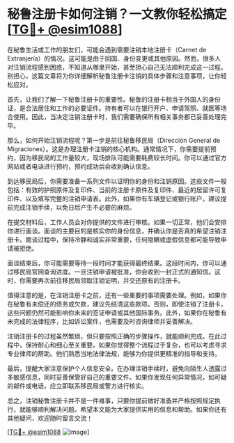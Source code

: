 # 秘鲁注册卡如何注销？一文教你轻松搞定[[TG💪+ @esim1088](https://t.me/s/esim1088)]

在秘鲁生活或工作的朋友们，可能会遇到需要注销本地注册卡（Carnet de Extranjería）的情况。这可能是由于回国、身份变更或其他原因。然而，很多人对注销流程感到困惑，不知道从哪里开始，甚至担心自己无法顺利完成这一过程。别担心，这篇文章将为你详细解析秘鲁注册卡注销的具体步骤和注意事项，让你轻松应对。

首先，让我们了解一下秘鲁注册卡的重要性。秘鲁的注册卡相当于外国人的身份证，是合法居住和工作的必要证件。持有者可以在银行开户、申请驾照、就医等场合使用。因此，当决定注销注册卡时，我们需要确保所有相关事务都已妥善处理完毕。

那么，如何开始注销流程呢？第一步是前往秘鲁移民局（Dirección General de Migraciones）。这是办理注册卡注销的核心机构。通常情况下，你需要提前预约，因为移民局的工作量较大，现场排队可能需要耗费较长时间。你可以通过官方网站或者电话进行预约，预约成功后会收到确认信息。

到达移民局后，你需要准备一系列文件以证明你的身份和注销原因。这些文件一般包括：有效的护照原件及复印件、当前的注册卡原件及复印件、最近的居留许可复印件、以及填写完整的注销申请表。此外，如果你有车辆登记或银行账户，建议提前完成注销手续，以免日后产生不必要的麻烦。

在提交材料后，工作人员会对你提供的文件进行审核。如果一切正常，他们会安排你进行面谈。面谈的主要目的是核实你的身份信息，并确认你是否真的希望注销注册卡。面谈过程中，保持冷静和诚实非常重要，任何隐瞒或虚假信息都可能导致申请被拒绝。

面谈结束后，你可能需要等待一段时间才能获得最终结果。这段时间内，你可以通过移民局官网查询进度。一旦注销申请被批准，你会收到一封正式的通知信。这时，你需要再次前往移民局领取注销证明，并交还原有的注册卡。

值得注意的是，在注销注册卡之前，还有一些重要的事项需要处理。例如，如果你在秘鲁有未偿还的债务或欠款，建议先结清这些款项。否则，即使注销了注册卡，这些问题仍然可能影响你未来的签证申请或其他国际事务。此外，如果你在秘鲁有未完成的法律程序，比如诉讼案件，也需要及时咨询律师并妥善解决。

注销注册卡的过程虽然繁琐，但只要按照正确的步骤操作，就能顺利完成。在此过程中，保持耐心和细心至关重要。如果你觉得整个流程过于复杂，也可以考虑寻求专业律师的帮助。他们熟悉当地法律法规，能够为你提供更精准的指导和支持。

最后，提醒大家注意保护个人信息安全。在办理注销手续时，避免向陌生人透露过多敏感信息，同时妥善保管好自己的重要文件。如果你发现任何异常情况，如可疑的邮件或电话，应立即联系移民局或警方进行核实。

总之，注销秘鲁注册卡并不是一件难事，只要你提前做好准备并严格按照规定执行，就能够顺利解决问题。希望本文能为大家提供实用的信息和帮助。如果你还有其他疑问，欢迎随时留言交流！

[[TG💪+ @esim1088](https://t.me/s/esim1088) ![Image](https://i.postimg.cc/4NQfJmqS/Snipaste-2025-05-13-00-14-12.png)]